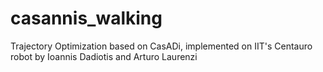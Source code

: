 # casannis_walking
Trajectory Optimization based on CasADi, implemented on IIT's Centauro robot by Ioannis Dadiotis and Arturo Laurenzi
